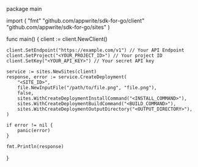 package main

import (
    "fmt"
    "github.com/appwrite/sdk-for-go/client"
    "github.com/appwrite/sdk-for-go/sites"
)

func main() {
    client := client.NewClient()

    client.SetEndpoint("https://example.com/v1") // Your API Endpoint
    client.SetProject("<YOUR_PROJECT_ID>") // Your project ID
    client.SetKey("<YOUR_API_KEY>") // Your secret API key

    service := sites.NewSites(client)
    response, error := service.CreateDeployment(
        "<SITE_ID>",
        file.NewInputFile("/path/to/file.png", "file.png"),
        false,
        sites.WithCreateDeploymentInstallCommand("<INSTALL_COMMAND>"),
        sites.WithCreateDeploymentBuildCommand("<BUILD_COMMAND>"),
        sites.WithCreateDeploymentOutputDirectory("<OUTPUT_DIRECTORY>"),
    )

    if error != nil {
        panic(error)
    }

    fmt.Println(response)
}
